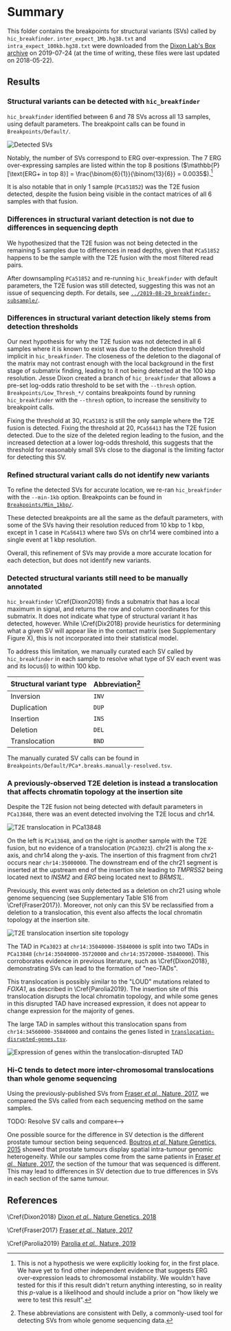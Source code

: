 # Summary

This folder contains the breakpoints for structural variants (SVs) called by `hic_breakfinder`.
`inter_expect_1Mb.hg38.txt` and `intra_expect_100kb.hg38.txt` were downloaded from the [Dixon Lab's Box archive](https://salkinstitute.app.box.com/s/m8oyv2ypf8o3kcdsybzcmrpg032xnrgx) on 2019-07-24 (at the time of writing, these files were last updated on 2018-05-22).

## Results

### Structural variants can be detected with `hic_breakfinder`

`hic_breakfinder` identified between 6 and 78 SVs across all 13 samples, using default parameters.
The breakpoint calls can be found in `Breakpoints/Default/`.

![Detected SVs](Plots/counted-breakpoints.png)

Notably, the number of SVs correspond to ERG over-expression.
The 7 ERG over-expressing samples are listed within the top 8 positions ($\mathbb{P}[\text{ERG+ in top 8}] = \frac{\binom{6}{1}}{\binom{13}{6}} = 0.0035$).[^1]

It is also notable that in only 1 sample (`PCa51852`) was the T2E fusion detected, despite the fusion being visible in the contact matrices of all 6 samples with that fusion.

### Differences in structural variant detection is not due to differences in sequencing depth

We hypothesized that the T2E fusion was not being detected in the remaining 5 samples due to differences in read depths, given that `PCa51852` happens to be the sample with the T2E fusion with the most filtered read pairs.

After downsampling `PCa51852` and re-running `hic_breakfinder` with default parameters, the T2E fusion was still detected, suggesting this was not an issue of sequencing depth.
For details, see [`../2019-08-29_breakfinder-subsample/`](../2019-08-29_breakfinder-subsample/).

### Differences in structural variant detection likely stems from detection thresholds

Our next hypothesis for why the T2E fusion was not detected in all 6 samples where it is known to exist was due to the detection threshold implicit in `hic_breakfinder`.
The closeness of the deletion to the diagonal of the matrix may not contrast enough with the local background in the first stage of submatrix finding, leading to it not being detected at the 100 kbp resolution.
Jesse Dixon created a branch of `hic_breakfinder` that allows a pre-set log-odds ratio threshold to be set with the `--thresh` option.
`Breakpoints/Low_Thresh_*/` contains breakpoints found by running `hic_breakfinder` with the `--thresh` option, to increase the sensitivity to breakpoint calls.

Fixing the threshold at 30, `PCa51852` is still the only sample where the T2E fusion is detected.
Fixing the threshold at 20, `PCa56413` has the T2E fusion detected.
Due to the size of the deleted region leading to the fusion, and the increased detection at a lower log-odds threshold, this suggests that the threshold for reasonably small SVs close to the diagonal is the limiting factor for detecting this SV.

### Refined structural variant calls do not identify new variants

To refine the detected SVs for accurate location, we re-ran `hic_breakfinder` with the `--min-1kb` option.
Breakpoints can be found in [`Breakpoints/Min_1kbp/`](Breakpoints/Min_1kbp/).

These detected breakpoints are all the same as the default parameters, with some of the SVs having their resolution reduced from 10 kbp to 1 kbp, except in 1 case in `PCa56413` where two SVs on chr14 were combined into a single event at 1 kbp resolution.

Overall, this refinement of SVs may provide a more accurate location for each detection, but does not identify new variants.

### Detected structural variants still need to be manually annotated

`hic_breakfinder` \Cref{Dixon2018} finds a submatrix that has a local maximum in signal, and returns the row and column coordinates for this submatrix.
It does not indicate what type of structural variant it has detected, however.
While \Cref{Dix2018} provide heuristics for determining what a given SV will appear like in the contact matrix (see Supplementary Figure X), this is not incorporated into their statistical model.

To address this limitation, we manually curated each SV called by `hic_breakfinder` in each sample to resolve what type of SV each event was and its locus(i) to within 100 kbp.

| Structural variant type | Abbreviation[^2] |
| ----------------------- | ---------------- |
| Inversion               | `INV`            |
| Duplication             | `DUP`            |
| Insertion               | `INS`            |
| Deletion                | `DEL`            |
| Translocation           | `BND`            |

The manually curated SV calls can be found in `Breakpoints/Default/PCa*.breaks.manually-resolved.tsv`.

### A previously-observed T2E deletion is instead a translocation that affects chromatin topology at the insertion site

Despite the T2E fusion not being detected with default parameters in `PCa13848`, there was an event detected involving the T2E locus and chr14.

![T2E translocation in PCa13848](Plots/PCa13848.T2E.translocation.png)

On the left is `PCa13848`, and on the right is another sample with the T2E fusion, but no evidence of a translocation (`PCa3023`).
chr21 is along the x-axis, and chr14 along the y-axis.
The insertion of this fragment from chr21 occurs near `chr14:35000000`.
The downstream end of the chr21 segment is inserted at the upstream end of the insertion site leading to _TMPRSS2_ being located next to _INSM2_ and _ERG_ being located next to _BRMS1L_.

Previously, this event was only detected as a deletion on chr21 using whole genome sequencing (see Supplementary Table S16 from \Cref{Fraser2017}).
Moreover, not only can this SV be reclassified from a deletion to a translocation, this event also affects the local chromatin topology at the insertion site.

![T2E translocation insertion site topology](Plots/PCa13848.T2E.insertion.png)

The TAD in `PCa3023` at `chr14:35040000-35840000` is split into two TADs in `PCa13848` (`chr14:35040000-35720000` and `chr14:35720000-35840000`).
This corroborates evidence in previous literature, such as \Cref{Dixon2018}, demonstrating SVs can lead to the formation of "neo-TADs".

This translocation is possibly similar to the "LOUD" mutations related to _FOXA1_, as described in \Cref{Parolia2019}.
The insertion site of this translocation disrupts the local chromatin topology, and while some genes in this disrupted TAD have increased expression, it does not appear to change expression for the majority of genes.

The large TAD in samples without this translocation spans from `chr14:34560000-35840000` and contains the genes listed in [`translocation-disrupted-genes.tsv`](translocation-disrupted-genes.tsv).

![Expression of genes within the translocation-disrupted TAD](Plots/translocation-disrupted-genes.png)

### Hi-C tends to detect more inter-chromosomal translocations than whole genome sequencing

Using the previously-published SVs from [Fraser _et al._, Nature, 2017](https://doi.org/10.1038/nature20788), we compared the SVs called from each sequencing method on the same samples.

<!-->TODO: Resolve SV calls and compare<-->

One possible source for the difference in SV detection is the different prostate tumour section being sequenced.
[Boutros _et al_, Nature Genetics, 2015](https://doi.org/10.1038/ng.3315) showed that prostate tumours display spatial intra-tumour genomic heterogeneity.
While our samples come from the same patients in [Fraser _et al._, Nature, 2017](https://doi.org/10.1038/nature20788), the section of the tumour that was sequenced is different.
This may lead to differences in SV detection due to true differences in SVs in each section of the same tumour.

[^1]: This is not a hypothesis we were explicitly looking for, in the first place. We have yet to find other independent evidence that suggests ERG over-expression leads to chromosomal instability. We wouldn't have tested for this if this result didn't return anything interesting, so in reality this _p_-value is a likelihood and should include a prior on "how likely we were to test this result".

[^2]: These abbreviations are consistent with Delly, a commonly-used tool for detecting SVs from whole genome sequencing data.

## References

\Cref{Dixon2018} [Dixon _et al._, Nature Genetics, 2018](https://doi.org/10.1038/s41588-018-0195-8)

\Cref{Fraser2017} [Fraser _et al._, Nature, 2017](https://doi.org/10.1038/nature20788)

\Cref{Parolia2019} [Parolia _et al._, Nature, 2019](https://doi.org/10.1038/s41586-019-1347-4)
